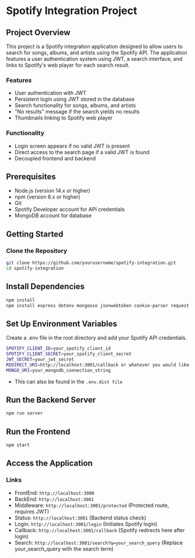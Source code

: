 # Spotify Integration Project

## Project Overview
This project is a Spotify integration application designed to allow users to search for songs, albums, and artists using the Spotify API. The application features a user authentication system using JWT, a search interface, and links to Spotify's web player for each search result.

### Features
- User authentication with JWT
- Persistent login using JWT stored in the database
- Search functionality for songs, albums, and artists
- "No results" message if the search yields no results
- Thumbnails linking to Spotify web player

### Functionality
- Login screen appears if no valid JWT is present
- Direct access to the search page if a valid JWT is found
- Decoupled frontend and backend

## Prerequisites
- Node.js (version 14.x or higher)
- npm (version 6.x or higher)
- Git
- Spotify Developer account for API credentials
- MongoDB account for database

## Getting Started

### Clone the Repository
```sh
git clone https://github.com/yourusername/spotify-integration.git
cd spotify-integration
```
## Install Dependencies
```sh
npm install
npm install express dotenv mongoose jsonwebtoken cookie-parser request
```

## Set Up Environment Variables
Create a .env file in the root directory and add your Spotify API credentials.
```sh
SPOTIFY_CLIENT_ID=your_spotify_client_id
SPOTIFY_CLIENT_SECRET=your_spotify_client_secret
JWT_SECRET=your_jwt_secret
REDIRECT_URI=http://localhost:3001/callback or whatever you would like
MONGO_URI=your_mongodb_connection_string
```
- This can also be found in the `.env.dist file`

## Run the Backend Server
```sh
npm run server
```
## Run the Frontend
```sh
npm start
```

## Access the Application
### Links
- FrontEnd: `http://localhost:3000`
- BackEnd: `http://localhost:3001`
- Middleware: `http://localhost:3001/protected` (Protected route, requires JWT)
- Status: `http://localhost:3001` (Backend status check)
- Login: `http://localhost:3001/login` (Initiates Spotify login)
- Callback: `http://localhost:3001/callback` (Spotify redirects here after login)
- Search: `http://localhost:3001/search?q=your_search_query` (Replace your_search_query with the search term)
